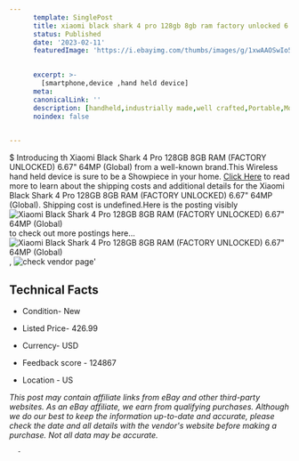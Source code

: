 ```yaml
---
      template: SinglePost
      title: xiaomi black shark 4 pro 128gb 8gb ram factory unlocked 6 67 64mp global 
      status: Published
      date: '2023-02-11'
      featuredImage: 'https://i.ebayimg.com/thumbs/images/g/1xwAAOSwIo5iGSdW/s-l225.jpg'
       

      excerpt: >-
        [smartphone,device ,hand held device]
      meta:
      canonicalLink: ''
      description: [handheld,industrially made,well crafted,Portable,Mobile,Compact,Convenient,Lightweight,Maneuverable,Man-portable,Miniature,Carriable,Hand-held,Light,Holdable,Transportable,Mobile device,Pocket-sized,On-the-go,Wireless,Cordless,Compact size,Convenient size, smartphone,device ,hand held device]
      noindex: false
      

---
```

$
      Introducing th Xiaomi Black Shark 4 Pro 128GB 8GB RAM (FACTORY UNLOCKED) 6.67" 64MP (Global) from a well-known brand.This Wireless hand held device is sure to be a Showpiece in your home. [Click Here](https://www.ebay.com/itm/203844166717?hash=item2f760f243d%3Ag%3A1xwAAOSwIo5iGSdW&mkevt=1&mkcid=1&mkrid=711-53200-19255-0&campid=%253CePNCampaignId%253E&customid=%253CreferenceId%253E&toolid=10049) to read more to learn about the shipping costs and additional details for the Xiaomi Black Shark 4 Pro 128GB 8GB RAM (FACTORY UNLOCKED) 6.67" 64MP (Global). Shipping cost is undefined.Here is the posting visibly ![Xiaomi Black Shark 4 Pro 128GB 8GB RAM (FACTORY UNLOCKED) 6.67" 64MP (Global)](https://i.ebayimg.com/thumbs/images/g/1xwAAOSwIo5iGSdW/s-l225.jpg) to check out more postings here... ![Xiaomi Black Shark 4 Pro 128GB 8GB RAM (FACTORY UNLOCKED) 6.67" 64MP (Global)](https://i.ebayimg.com/images/g/1xwAAOSwIo5iGSdW/s-l1200.jpg), ![check vendor page](https://origin-galleryplus.ebayimg.com/ws/web/203844166717_2_0_1/225x225.jpg)'

      

 ## Technical Facts 



     
      

 - Condition- New 


      

 - Listed Price- 426.99 


      

 - Currency- USD 


      

 - Feedback score - 124867 


      

 - Location - US 


      
      

 *_This post may contain affiliate links from eBay and other third-party websites. As an eBay affiliate, we earn from qualifying purchases. Although we do our best to keep the information up-to-date and accurate, please check the date and all details with the vendor's website before making a purchase. Not all data may be accurate._*




      -
